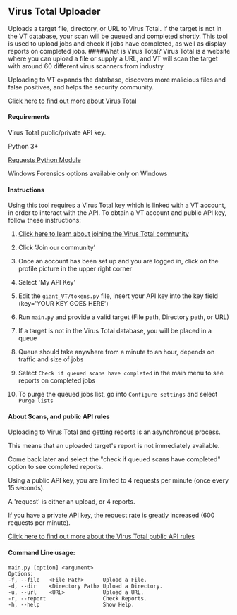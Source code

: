## Virus Total Uploader

Uploads a target file, directory, or URL to Virus Total.  If the target is not in the VT database, your scan will be queued and completed shortly.
This tool is used to upload jobs and check if jobs have completed, as well as display reports on completed jobs.
####What is Virus Total?
Virus Total is a website where you can upload a file or supply a URL, and VT will scan the target with around 60 different virus scanners from industry

Uploading to VT expands the database, discovers more malicious files and false positives, and helps the security community.

<a href="https://www.virustotal.com/en/about/" title="About Virus Total">
Click here to find out more about Virus Total</a>

#### Requirements

Virus Total public/private API key.

Python 3+

<a href="http://docs.python-requests.org/en/master/" title="Requests Python Module"> Requests Python Module </a>

Windows Forensics options available only on Windows

#### Instructions
Using this tool requires a Virus Total key which is linked with a VT account, in order to interact with the API.  To obtain a VT account and public API key, follow these instructions:

1. <a href="https://www.virustotal.com/en/documentation/virustotal-community/#dlg-join">Click here to learn about joining the Virus Total community</a>

2. Click 'Join our community'

3. Once an account has been set up and you are logged in, click on the profile picture in the upper right corner

4. Select 'My API Key'

5. Edit the `giant_VT/tokens.py` file, insert your API key into the key field (key='YOUR KEY GOES HERE')

6. Run `main.py` and provide a valid target (File path, Directory path, or URL)

7. If a target is not in the Virus Total database, you will be placed in a queue

8. Queue should take anywhere from a minute to an hour, depends on traffic and size of jobs

9. Select `Check if queued scans have completed` in the main menu to see reports on completed jobs 

10. To purge the queued jobs list, go into `Configure settings` and select `Purge lists`

#### About Scans, and public API rules

Uploading to Virus Total and getting reports is an asynchronous process.

This means that an uploaded target's report is not immediately available.

Come back later and select the "check if queued scans have completed" option to see completed reports.

Using a public API key, you are limited to 4 requests per minute (once every 15 seconds).

A 'request' is either an upload, or 4 reports.  

If you have a private API key, the request rate is greatly increased (600 requests per minute).

[Click here to find out more about the Virus Total public API rules](https://www.virustotal.com/en/documentation/public-api/)

#### Command Line usage:
```
main.py [option] <argument>
Options:
-f, --file   <File Path>      Upload a File. 
-d, --dir    <Directory Path> Upload a Directory.  
-u, --url    <URL>            Upload a URL.
-r, --report                  Check Reports.
-h, --help                    Show Help.
```
